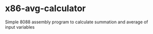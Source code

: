 # x86-avg-calculator
Simple 8088 assembly program to calculate summation and average of input variables
